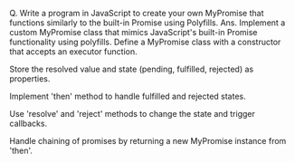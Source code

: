 Q. Write a program in JavaScript to create your own MyPromise that functions similarly to the built-in Promise using Polyfills.
Ans. Implement a custom MyPromise class that mimics JavaScript's built-in Promise functionality using polyfills.
Define a MyPromise class with a constructor that accepts an executor function.

Store the resolved value and state (pending, fulfilled, rejected) as properties.

Implement 'then' method to handle fulfilled and rejected states.

Use 'resolve' and 'reject' methods to change the state and trigger callbacks.

Handle chaining of promises by returning a new MyPromise instance from 'then'.


